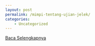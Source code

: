 ```yaml
---
layout: post
permalink: /mimpi-tentang-ujian-jelek/
categories:
    - Uncategorized
---
```


[Baca Selengkapnya](/02)